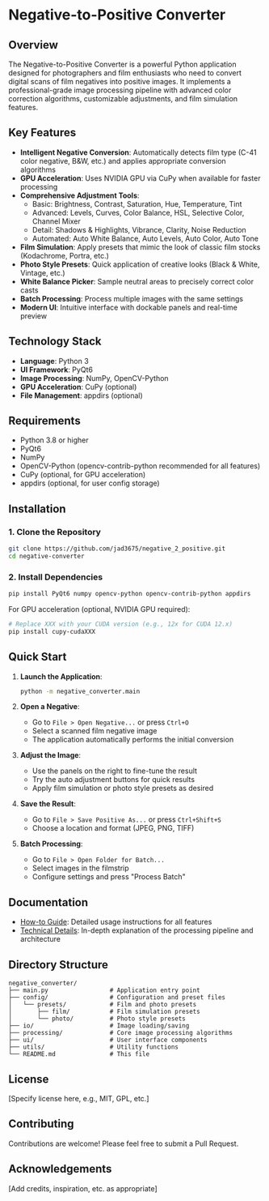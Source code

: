 # Negative-to-Positive Converter

## Overview

The Negative-to-Positive Converter is a powerful Python application designed for photographers and film enthusiasts who need to convert digital scans of film negatives into positive images. It implements a professional-grade image processing pipeline with advanced color correction algorithms, customizable adjustments, and film simulation features.



## Key Features

- **Intelligent Negative Conversion**: Automatically detects film type (C-41 color negative, B&W, etc.) and applies appropriate conversion algorithms
- **GPU Acceleration**: Uses NVIDIA GPU via CuPy when available for faster processing
- **Comprehensive Adjustment Tools**:
  - Basic: Brightness, Contrast, Saturation, Hue, Temperature, Tint
  - Advanced: Levels, Curves, Color Balance, HSL, Selective Color, Channel Mixer
  - Detail: Shadows & Highlights, Vibrance, Clarity, Noise Reduction
  - Automated: Auto White Balance, Auto Levels, Auto Color, Auto Tone
- **Film Simulation**: Apply presets that mimic the look of classic film stocks (Kodachrome, Portra, etc.)
- **Photo Style Presets**: Quick application of creative looks (Black & White, Vintage, etc.)
- **White Balance Picker**: Sample neutral areas to precisely correct color casts
- **Batch Processing**: Process multiple images with the same settings
- **Modern UI**: Intuitive interface with dockable panels and real-time preview

## Technology Stack

- **Language**: Python 3
- **UI Framework**: PyQt6
- **Image Processing**: NumPy, OpenCV-Python
- **GPU Acceleration**: CuPy (optional)
- **File Management**: appdirs (optional)

## Requirements

- Python 3.8 or higher
- PyQt6
- NumPy
- OpenCV-Python (opencv-contrib-python recommended for all features)
- CuPy (optional, for GPU acceleration)
- appdirs (optional, for user config storage)

## Installation

### 1. Clone the Repository

```bash
git clone https://github.com/jad3675/negative_2_positive.git
cd negative-converter
```

### 2. Install Dependencies

```bash
pip install PyQt6 numpy opencv-python opencv-contrib-python appdirs
```

For GPU acceleration (optional, NVIDIA GPU required):
```bash
# Replace XXX with your CUDA version (e.g., 12x for CUDA 12.x)
pip install cupy-cudaXXX
```

## Quick Start

1. **Launch the Application**:
   ```bash
   python -m negative_converter.main
   ```

2. **Open a Negative**:
   - Go to `File > Open Negative...` or press `Ctrl+O`
   - Select a scanned film negative image
   - The application automatically performs the initial conversion

3. **Adjust the Image**:
   - Use the panels on the right to fine-tune the result
   - Try the auto adjustment buttons for quick results
   - Apply film simulation or photo style presets as desired

4. **Save the Result**:
   - Go to `File > Save Positive As...` or press `Ctrl+Shift+S`
   - Choose a location and format (JPEG, PNG, TIFF)

5. **Batch Processing**:
   - Go to `File > Open Folder for Batch...`
   - Select images in the filmstrip
   - Configure settings and press "Process Batch"

## Documentation

- [How-to Guide](how-to-use.md): Detailed usage instructions for all features
- [Technical Details](technical.md): In-depth explanation of the processing pipeline and architecture

## Directory Structure

```
negative_converter/
├── main.py                 # Application entry point
├── config/                 # Configuration and preset files
│   └── presets/            # Film and photo presets
│       ├── film/           # Film simulation presets
│       └── photo/          # Photo style presets
├── io/                     # Image loading/saving
├── processing/             # Core image processing algorithms
├── ui/                     # User interface components
├── utils/                  # Utility functions
└── README.md               # This file
```

## License

[Specify license here, e.g., MIT, GPL, etc.]

## Contributing

Contributions are welcome! Please feel free to submit a Pull Request.

## Acknowledgements

[Add credits, inspiration, etc. as appropriate]
